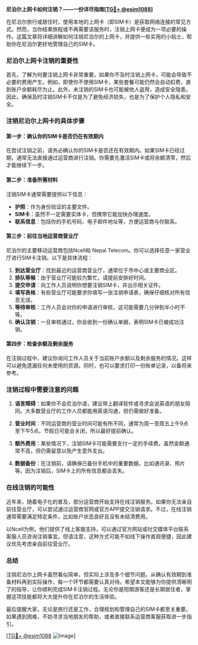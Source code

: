 **尼泊尔上网卡如何注销？——一份详尽指南[[TG💪+ @esim1088](https://t.me/s/esim1088)]**

在尼泊尔旅行或居住时，使用本地的上网卡（即SIM卡）是获取网络连接的常见方式。然而，当你结束旅程或不再需要该服务时，注销上网卡便成为一项必要的操作。这篇文章将详细讲解如何注销尼泊尔的上网卡，并提供一些实用的小贴士，帮助你在尼泊尔更好地管理自己的SIM卡。

### 尼泊尔上网卡注销的重要性

首先，了解为何要注销上网卡非常重要。如果你不及时注销上网卡，可能会导致不必要的费用产生。例如，即使你不使用SIM卡，某些套餐可能仍然会自动扣费，直到账户余额耗尽为止。此外，未注销的SIM卡也可能被他人盗用，造成安全隐患。因此，确保及时注销SIM卡不仅是为了避免经济损失，也是为了保护个人隐私和安全。

### 注销尼泊尔上网卡的具体步骤

#### 第一步：确认你的SIM卡是否仍在有效期内
在尝试注销之前，请务必确认你的SIM卡是否还在有效期内。如果SIM卡已经过期，通常无法直接通过运营商进行注销。你需要先激活SIM卡或将余额清零，然后才能继续下一步。

#### 第二步：准备所需材料
注销SIM卡通常需要提供以下信息：
- **护照**：作为身份验证的主要文件。
- **SIM卡**：虽然不一定需要实体卡，但携带它能加快办理速度。
- **联系信息**：包括你的手机号码、电子邮件地址等，方便运营商与你联系。

#### 第三步：前往当地运营商营业厅
尼泊尔的主要移动运营商包括Ncell和 Nepal Telecom。你可以选择任意一家营业厅进行SIM卡注销。以下是具体流程：

1. **到达营业厅**：找到最近的运营商营业厅，通常位于市中心或主要商业区。
2. **排队等候**：由于营业厅可能较为繁忙，请提前安排好时间。
3. **提交申请**：向工作人员说明你想要注销SIM卡，并出示相关证件。
4. **填写表格**：有些营业厅可能要求你填写一张注销申请表，确保仔细核对所有信息无误。
5. **等待审核**：工作人员会对你的申请进行审核，这可能需要几分钟到半小时不等。
6. **确认注销**：一旦审核通过，你会收到一份确认单据，表明SIM卡已被成功注销。

#### 第四步：检查余额及剩余服务
在注销过程中，建议你询问工作人员关于当前账户余额以及剩余服务的情况。这样可以避免遗漏任何未使用的资源。同时，也可以要求打印一份账单记录，以备将来参考。

### 注销过程中需要注意的问题

1. **语言障碍**：如果你不会尼泊尔语，建议带上翻译软件或寻求会说英语的朋友陪同。大多数营业厅的工作人员都能用英语沟通，但仍需做好准备。
   
2. **营业时间**：不同运营商的营业时间可能有所不同，通常为周一至周五上午9点至下午5点。节假日可能会关闭，所以最好提前确认。

3. **额外费用**：某些情况下，注销SIM卡可能需要支付一定的手续费。虽然金额通常不高，但仍需留意以免产生意外支出。

4. **数据备份**：在注销前，请确保已备份手机中的重要数据，比如通讯录、照片等。因为注销后，SIM卡上的所有信息都会丢失。

### 在线注销的可能性

近年来，随着电子化的普及，部分运营商开始支持在线注销服务。如果你无法亲自前往营业厅，可以尝试通过运营商官网或官方APP提交注销请求。不过，在线注销通常需要满足特定条件，比如账户状态良好且没有未结清费用。

以Ncell为例，他们提供了线上客服支持，可以通过官方网站或社交媒体平台联系客服人员咨询注销事宜。但请注意，这种方式可能不如线下操作直观便捷，因此建议优先考虑亲自前往营业厅。

### 总结

注销尼泊尔上网卡虽然看似简单，但实际上涉及多个细节问题。从确认有效期到准备材料再到实际操作，每一个环节都需要认真对待。希望本文能够为你提供清晰明了的指导，让你顺利完成SIM卡注销过程。无论你是短期游客还是长期居住者，掌握这项技能都将大大提升你在尼泊尔的生活体验。

最后提醒大家，无论是旅行还是工作，合理规划和管理自己的SIM卡都至关重要。如果遇到困难，不妨寻求当地朋友的帮助，或者直接联系运营商客服获取进一步指引。

[[TG💪+ @esim1088](https://t.me/s/esim1088) ![Image](https://i.postimg.cc/4NQfJmqS/Snipaste-2025-05-13-00-14-12.png)]